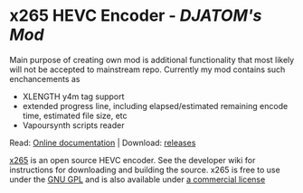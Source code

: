 # x265 HEVC Encoder - *DJATOM's Mod*
Main purpose of creating own mod is additional functionality that most likely will not be accepted to mainstream repo. Currently my mod contains such enchancements as 
- XLENGTH y4m tag support
- extended progress line, including elapsed/estimated remaining encode time, estimated file size, etc
- Vapoursynth scripts reader

Read: [Online documentation](http://x265.readthedocs.org/en/default/) | Download: [releases](https://github.com/DJATOM/x265-aMod/releases)

[x265](https://www.videolan.org/developers/x265.html) is an open source HEVC encoder. See the developer  wiki for instructions for downloading and building the source.
x265 is free to use under the [GNU GPL](http://www.gnu.org/licenses/gpl-2.0.html) and is also available under [a commercial license](http://x265.org) 
